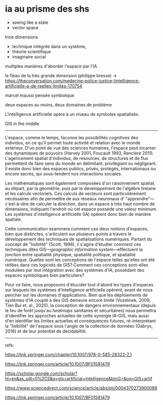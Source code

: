 # ia  au prisme des shs

- seeing like a state
- vector space

trois dimensions

- technique intégrée dans un système,
- théorie scientifique
- imaginaire social

multiples manières d'aborder l'espace par l'IA

le fléau de la très grande dimension (philippe bresse) -> https://theconversation.com/medecine-police-justice-lintelligence-artificielle-a-de-reelles-limites-170754

marcel maussi pensée symbolique

deux espaces au moins, deux domaines de problème

L'intelligence artificielle opère à un niveau de symboles spatialisés.

GIS in the middle


---

L'espace, comme le temps, faconne les possibilités cognitives des individus, en ce qu'il permet toute activité et relation avec le monde extérieur. D'un point de vue des sciences humaines, l'espace peut incarner des dynamiques de pouvoirs (Harvey 2001, Foucault 1993, Rancière 2011). L'agencement spatial d'individus, de resources, de structures et de flux permettent de faire sens du monde en délimitant, privilégiant ou négligeant. Il existe donc bien des espaces publics, privés, protégés, internationaux ou encore sacrés, qui sous-tendent nos interactions sociales.

Les mathématiques sont également composées d'un raisonnement spatial, au départ, par la géométrie, puis par le développement de l'algèbre linéaire et les calculs vectoriels. Ces calculs de vecteurs sont particulièrement nécéssaires afin de permettre de aux réseaux neuronaux d' "apprendre"—c'est-à-dire de calculer la direction, dans un espace à très haut nombre de dimensions, indiquant l'endroit où cet espace possède une valeur minimum. Les systèmes d'intelligence artificielle (IA) opèrent donc bien de manière spatiale.

Cette communication examinera comment ces deux notions d'espaces, bien que distinctes, s'articulent sur plusieurs points à travers le développement des techniques de spatialisations numériques. Partant du concept de "lisibilité" (Scott, 1996), il s'agira d'étudier comment ces techniques dites GIS—_geographic information system_—effectuent la jonction entre spatialité physique, spatialité politique, et spatialité numérique. Quelles sont les conceptions de l'espace telles qu'elles ont été réifées dans ces logiciels de GIS? Comment ces conceptions sont-elles modulées par leut intégration avec des systèmes d'IA, possédant des espaces symboliques bien particuliers?

Pour ce faire, nous proposons d'élucider tout d'abord les types d'espaces sur lesquels les systèmes d'intelligence artificielle opèrent, avant de nous pencher sur les domaines d'applications. Bien que les déploiements de systèmes d'IA couplé à des GIS demeure encore limité (Vozelinek, 2009; Tien Bui et. al., 2020), la conception de dangers environnementaux (depuis le feu de forêt jusqu'au _heatmaps_ sanitaires et sécuritaires) nous permettra d'identifier les approches actuelles de cette synergie IA-GIS, mais aussi d'en identifier les limites actuelles et conséquences futures, ré-interprétant la "lisibilité" de l'espace sous l'angle de la collection de données (Gabrys, 2016) et de leur potentiel de décidabilité.

---

refs:

https://link.springer.com/chapter/10.1007/978-0-585-28322-7_1

https://link.springer.com/article/10.1007/BF01581479

https://scholar.google.com/scholar?hl=en&as_sdt=0%2C5&q=gis+artificial+intelligence&btnG=&oq=GIS+artif

https://www.sciencedirect.com/science/article/abs/pii/0004370273900088

https://link.springer.com/article/10.1007/BF01581479
